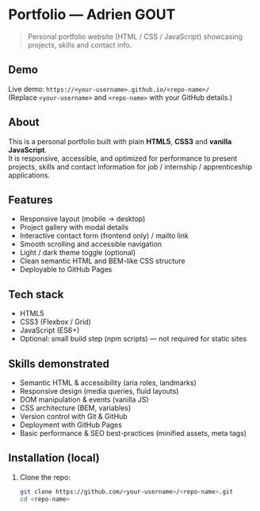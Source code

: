 # Portfolio — Adrien GOUT

> Personal portfolio website (HTML / CSS / JavaScript) showcasing projects, skills and contact info.

## Demo
Live demo: `https://<your-username>.github.io/<repo-name>/`  
(Replace `<your-username>` and `<repo-name>` with your GitHub details.)

## About
This is a personal portfolio built with plain **HTML5**, **CSS3** and **vanilla JavaScript**.  
It is responsive, accessible, and optimized for performance to present projects, skills and contact information for job / internship / apprenticeship applications.

## Features
- Responsive layout (mobile → desktop)
- Project gallery with modal details
- Interactive contact form (frontend only) / mailto link
- Smooth scrolling and accessible navigation
- Light / dark theme toggle (optional)
- Clean semantic HTML and BEM-like CSS structure
- Deployable to GitHub Pages

## Tech stack
- HTML5
- CSS3 (Flexbox / Grid)
- JavaScript (ES6+)
- Optional: small build step (npm scripts) — not required for static sites

## Skills demonstrated
- Semantic HTML & accessibility (aria roles, landmarks)
- Responsive design (media queries, fluid layouts)
- DOM manipulation & events (vanilla JS)
- CSS architecture (BEM, variables)
- Version control with Git & GitHub
- Deployment with GitHub Pages
- Basic performance & SEO best-practices (minified assets, meta tags)

## Installation (local)
1. Clone the repo:
   ```bash
   git clone https://github.com/<your-username>/<repo-name>.git
   cd <repo-name>

